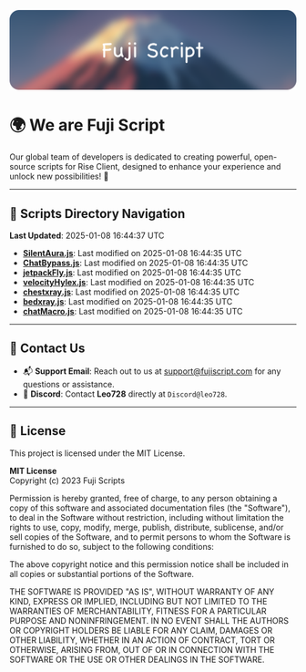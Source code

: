 ![Banner](.github/b.webp)

# 🌍 **We are Fuji Script**

Our global team of developers is dedicated to creating powerful, open-source scripts for Rise Client, designed to enhance your experience and unlock new possibilities! 🌟

---
<!-- SCRIPTS_NAVIGATION_START -->
## 📂 **Scripts Directory Navigation**

**Last Updated**: 2025-01-08 16:44:37 UTC

- **[SilentAura.js](scripts/SilentAura.js)**: Last modified on 2025-01-08 16:44:35 UTC
- **[ChatBypass.js](scripts/ChatBypass.js)**: Last modified on 2025-01-08 16:44:35 UTC
- **[jetpackFly.js](scripts/jetpackFly.js)**: Last modified on 2025-01-08 16:44:35 UTC
- **[velocityHylex.js](scripts/velocityHylex.js)**: Last modified on 2025-01-08 16:44:35 UTC
- **[chestxray.js](scripts/chestxray.js)**: Last modified on 2025-01-08 16:44:35 UTC
- **[bedxray.js](scripts/bedxray.js)**: Last modified on 2025-01-08 16:44:35 UTC
- **[chatMacro.js](scripts/chatMacro.js)**: Last modified on 2025-01-08 16:44:35 UTC

<!-- SCRIPTS_NAVIGATION_END -->

---

## 💬 **Contact Us**  
- 📬 **Support Email**: Reach out to us at [support@fujiscript.com](mailto:support@fujiscript.com) for any questions or assistance.  
- 💬 **Discord**: Contact **Leo728** directly at `Discord@leo728`.

---

## 📜 **License**

This project is licensed under the MIT License.  

**MIT License**  
Copyright (c) 2023 Fuji Scripts  

Permission is hereby granted, free of charge, to any person obtaining a copy of this software and associated documentation files (the "Software"), to deal in the Software without restriction, including without limitation the rights to use, copy, modify, merge, publish, distribute, sublicense, and/or sell copies of the Software, and to permit persons to whom the Software is furnished to do so, subject to the following conditions:  

The above copyright notice and this permission notice shall be included in all copies or substantial portions of the Software.  

THE SOFTWARE IS PROVIDED "AS IS", WITHOUT WARRANTY OF ANY KIND, EXPRESS OR IMPLIED, INCLUDING BUT NOT LIMITED TO THE WARRANTIES OF MERCHANTABILITY, FITNESS FOR A PARTICULAR PURPOSE AND NONINFRINGEMENT. IN NO EVENT SHALL THE AUTHORS OR COPYRIGHT HOLDERS BE LIABLE FOR ANY CLAIM, DAMAGES OR OTHER LIABILITY, WHETHER IN AN ACTION OF CONTRACT, TORT OR OTHERWISE, ARISING FROM, OUT OF OR IN CONNECTION WITH THE SOFTWARE OR THE USE OR OTHER DEALINGS IN THE SOFTWARE.  
